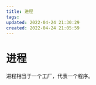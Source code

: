 ```yaml
---
title: 进程
tags: 
updated: 2022-04-24 21:30:29
created: 2022-04-24 21:05:59
---
```

# 进程

进程相当于一个工厂，代表一个程序。